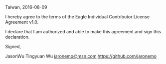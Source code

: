 Taiwan, 2016-08-09

I hereby agree to the terms of the Eagle Individual Contributor License
Agreement v1.0.

I declare that I am authorized and able to make this agreement and sign this
declaration.

Signed,

JasonWu Tingyuan Wu  jaronemo@msn.com  https://github.com/jaronemo
